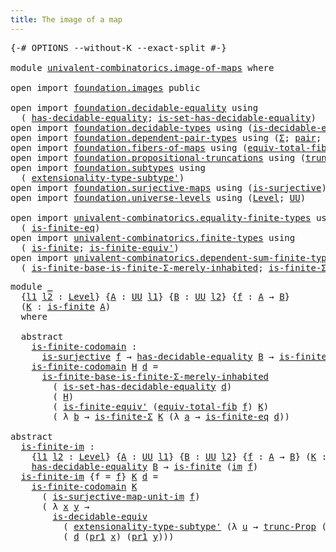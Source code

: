 ```yaml
---
title: The image of a map
---
```


<pre class="Agda"><a id="44" class="Symbol">{-#</a> <a id="48" class="Keyword">OPTIONS</a> <a id="56" class="Pragma">--without-K</a> <a id="68" class="Pragma">--exact-split</a> <a id="82" class="Symbol">#-}</a>

<a id="87" class="Keyword">module</a> <a id="94" href="univalent-combinatorics.image-of-maps.html" class="Module">univalent-combinatorics.image-of-maps</a> <a id="132" class="Keyword">where</a>

<a id="139" class="Keyword">open</a> <a id="144" class="Keyword">import</a> <a id="151" href="foundation.images.html" class="Module">foundation.images</a> <a id="169" class="Keyword">public</a>

<a id="177" class="Keyword">open</a> <a id="182" class="Keyword">import</a> <a id="189" href="foundation.decidable-equality.html" class="Module">foundation.decidable-equality</a> <a id="219" class="Keyword">using</a>
  <a id="227" class="Symbol">(</a> <a id="229" href="foundation.decidable-equality.html#1796" class="Function">has-decidable-equality</a><a id="251" class="Symbol">;</a> <a id="253" href="foundation.decidable-equality.html#6964" class="Function">is-set-has-decidable-equality</a><a id="282" class="Symbol">)</a>
<a id="284" class="Keyword">open</a> <a id="289" class="Keyword">import</a> <a id="296" href="foundation.decidable-types.html" class="Module">foundation.decidable-types</a> <a id="323" class="Keyword">using</a> <a id="329" class="Symbol">(</a><a id="330" href="foundation.decidable-types.html#5692" class="Function">is-decidable-equiv</a><a id="348" class="Symbol">)</a>
<a id="350" class="Keyword">open</a> <a id="355" class="Keyword">import</a> <a id="362" href="foundation.dependent-pair-types.html" class="Module">foundation.dependent-pair-types</a> <a id="394" class="Keyword">using</a> <a id="400" class="Symbol">(</a><a id="401" href="foundation-core.dependent-pair-types.html#515" class="Record">Σ</a><a id="402" class="Symbol">;</a> <a id="404" href="foundation-core.dependent-pair-types.html#588" class="InductiveConstructor">pair</a><a id="408" class="Symbol">;</a> <a id="410" href="foundation-core.dependent-pair-types.html#605" class="Field">pr1</a><a id="413" class="Symbol">;</a> <a id="415" href="foundation-core.dependent-pair-types.html#617" class="Field">pr2</a><a id="418" class="Symbol">)</a>
<a id="420" class="Keyword">open</a> <a id="425" class="Keyword">import</a> <a id="432" href="foundation.fibers-of-maps.html" class="Module">foundation.fibers-of-maps</a> <a id="458" class="Keyword">using</a> <a id="464" class="Symbol">(</a><a id="465" href="foundation-core.fibers-of-maps.html#8040" class="Function">equiv-total-fib</a><a id="480" class="Symbol">;</a> <a id="482" href="foundation-core.fibers-of-maps.html#942" class="Function">fib</a><a id="485" class="Symbol">)</a>
<a id="487" class="Keyword">open</a> <a id="492" class="Keyword">import</a> <a id="499" href="foundation.propositional-truncations.html" class="Module">foundation.propositional-truncations</a> <a id="536" class="Keyword">using</a> <a id="542" class="Symbol">(</a><a id="543" href="foundation.propositional-truncations.html#2707" class="Function">trunc-Prop</a><a id="553" class="Symbol">)</a>
<a id="555" class="Keyword">open</a> <a id="560" class="Keyword">import</a> <a id="567" href="foundation.subtypes.html" class="Module">foundation.subtypes</a> <a id="587" class="Keyword">using</a>
  <a id="595" class="Symbol">(</a> <a id="597" href="foundation-core.subtypes.html#3264" class="Function">extensionality-type-subtype&#39;</a><a id="625" class="Symbol">)</a>
<a id="627" class="Keyword">open</a> <a id="632" class="Keyword">import</a> <a id="639" href="foundation.surjective-maps.html" class="Module">foundation.surjective-maps</a> <a id="666" class="Keyword">using</a> <a id="672" class="Symbol">(</a><a id="673" href="foundation.surjective-maps.html#2795" class="Function">is-surjective</a><a id="686" class="Symbol">)</a>
<a id="688" class="Keyword">open</a> <a id="693" class="Keyword">import</a> <a id="700" href="foundation.universe-levels.html" class="Module">foundation.universe-levels</a> <a id="727" class="Keyword">using</a> <a id="733" class="Symbol">(</a><a id="734" href="Agda.Primitive.html#597" class="Postulate">Level</a><a id="739" class="Symbol">;</a> <a id="741" href="foundation-core.universe-levels.html#235" class="Primitive">UU</a><a id="743" class="Symbol">)</a>

<a id="746" class="Keyword">open</a> <a id="751" class="Keyword">import</a> <a id="758" href="univalent-combinatorics.equality-finite-types.html" class="Module">univalent-combinatorics.equality-finite-types</a> <a id="804" class="Keyword">using</a>
  <a id="812" class="Symbol">(</a> <a id="814" href="univalent-combinatorics.equality-finite-types.html#2553" class="Function">is-finite-eq</a><a id="826" class="Symbol">)</a>
<a id="828" class="Keyword">open</a> <a id="833" class="Keyword">import</a> <a id="840" href="univalent-combinatorics.finite-types.html" class="Module">univalent-combinatorics.finite-types</a> <a id="877" class="Keyword">using</a>
  <a id="885" class="Symbol">(</a> <a id="887" href="univalent-combinatorics.finite-types.html#4139" class="Function">is-finite</a><a id="896" class="Symbol">;</a> <a id="898" href="univalent-combinatorics.finite-types.html#6576" class="Function">is-finite-equiv&#39;</a><a id="914" class="Symbol">)</a>
<a id="916" class="Keyword">open</a> <a id="921" class="Keyword">import</a> <a id="928" href="univalent-combinatorics.dependent-sum-finite-types.html" class="Module">univalent-combinatorics.dependent-sum-finite-types</a> <a id="979" class="Keyword">using</a>
  <a id="987" class="Symbol">(</a> <a id="989" href="univalent-combinatorics.dependent-sum-finite-types.html#5118" class="Function">is-finite-base-is-finite-Σ-merely-inhabited</a><a id="1032" class="Symbol">;</a> <a id="1034" href="univalent-combinatorics.dependent-sum-finite-types.html#2490" class="Function">is-finite-Σ</a><a id="1045" class="Symbol">)</a>
</pre>
<pre class="Agda"><a id="1060" class="Keyword">module</a> <a id="1067" href="univalent-combinatorics.image-of-maps.html#1067" class="Module">_</a>
  <a id="1071" class="Symbol">{</a><a id="1072" href="univalent-combinatorics.image-of-maps.html#1072" class="Bound">l1</a> <a id="1075" href="univalent-combinatorics.image-of-maps.html#1075" class="Bound">l2</a> <a id="1078" class="Symbol">:</a> <a id="1080" href="Agda.Primitive.html#597" class="Postulate">Level</a><a id="1085" class="Symbol">}</a> <a id="1087" class="Symbol">{</a><a id="1088" href="univalent-combinatorics.image-of-maps.html#1088" class="Bound">A</a> <a id="1090" class="Symbol">:</a> <a id="1092" href="foundation-core.universe-levels.html#235" class="Primitive">UU</a> <a id="1095" href="univalent-combinatorics.image-of-maps.html#1072" class="Bound">l1</a><a id="1097" class="Symbol">}</a> <a id="1099" class="Symbol">{</a><a id="1100" href="univalent-combinatorics.image-of-maps.html#1100" class="Bound">B</a> <a id="1102" class="Symbol">:</a> <a id="1104" href="foundation-core.universe-levels.html#235" class="Primitive">UU</a> <a id="1107" href="univalent-combinatorics.image-of-maps.html#1075" class="Bound">l2</a><a id="1109" class="Symbol">}</a> <a id="1111" class="Symbol">{</a><a id="1112" href="univalent-combinatorics.image-of-maps.html#1112" class="Bound">f</a> <a id="1114" class="Symbol">:</a> <a id="1116" href="univalent-combinatorics.image-of-maps.html#1088" class="Bound">A</a> <a id="1118" class="Symbol">→</a> <a id="1120" href="univalent-combinatorics.image-of-maps.html#1100" class="Bound">B</a><a id="1121" class="Symbol">}</a>
  <a id="1125" class="Symbol">(</a><a id="1126" href="univalent-combinatorics.image-of-maps.html#1126" class="Bound">K</a> <a id="1128" class="Symbol">:</a> <a id="1130" href="univalent-combinatorics.finite-types.html#4139" class="Function">is-finite</a> <a id="1140" href="univalent-combinatorics.image-of-maps.html#1088" class="Bound">A</a><a id="1141" class="Symbol">)</a>
  <a id="1145" class="Keyword">where</a>

  <a id="1154" class="Keyword">abstract</a>
    <a id="1167" href="univalent-combinatorics.image-of-maps.html#1167" class="Function">is-finite-codomain</a> <a id="1186" class="Symbol">:</a>
      <a id="1194" href="foundation.surjective-maps.html#2795" class="Function">is-surjective</a> <a id="1208" href="univalent-combinatorics.image-of-maps.html#1112" class="Bound">f</a> <a id="1210" class="Symbol">→</a> <a id="1212" href="foundation.decidable-equality.html#1796" class="Function">has-decidable-equality</a> <a id="1235" href="univalent-combinatorics.image-of-maps.html#1100" class="Bound">B</a> <a id="1237" class="Symbol">→</a> <a id="1239" href="univalent-combinatorics.finite-types.html#4139" class="Function">is-finite</a> <a id="1249" href="univalent-combinatorics.image-of-maps.html#1100" class="Bound">B</a>
    <a id="1255" href="univalent-combinatorics.image-of-maps.html#1167" class="Function">is-finite-codomain</a> <a id="1274" href="univalent-combinatorics.image-of-maps.html#1274" class="Bound">H</a> <a id="1276" href="univalent-combinatorics.image-of-maps.html#1276" class="Bound">d</a> <a id="1278" class="Symbol">=</a>
      <a id="1286" href="univalent-combinatorics.dependent-sum-finite-types.html#5118" class="Function">is-finite-base-is-finite-Σ-merely-inhabited</a>
        <a id="1338" class="Symbol">(</a> <a id="1340" href="foundation.decidable-equality.html#6964" class="Function">is-set-has-decidable-equality</a> <a id="1370" href="univalent-combinatorics.image-of-maps.html#1276" class="Bound">d</a><a id="1371" class="Symbol">)</a>
        <a id="1381" class="Symbol">(</a> <a id="1383" href="univalent-combinatorics.image-of-maps.html#1274" class="Bound">H</a><a id="1384" class="Symbol">)</a>
        <a id="1394" class="Symbol">(</a> <a id="1396" href="univalent-combinatorics.finite-types.html#6576" class="Function">is-finite-equiv&#39;</a> <a id="1413" class="Symbol">(</a><a id="1414" href="foundation-core.fibers-of-maps.html#8040" class="Function">equiv-total-fib</a> <a id="1430" href="univalent-combinatorics.image-of-maps.html#1112" class="Bound">f</a><a id="1431" class="Symbol">)</a> <a id="1433" href="univalent-combinatorics.image-of-maps.html#1126" class="Bound">K</a><a id="1434" class="Symbol">)</a>
        <a id="1444" class="Symbol">(</a> <a id="1446" class="Symbol">λ</a> <a id="1448" href="univalent-combinatorics.image-of-maps.html#1448" class="Bound">b</a> <a id="1450" class="Symbol">→</a> <a id="1452" href="univalent-combinatorics.dependent-sum-finite-types.html#2490" class="Function">is-finite-Σ</a> <a id="1464" href="univalent-combinatorics.image-of-maps.html#1126" class="Bound">K</a> <a id="1466" class="Symbol">(λ</a> <a id="1469" href="univalent-combinatorics.image-of-maps.html#1469" class="Bound">a</a> <a id="1471" class="Symbol">→</a> <a id="1473" href="univalent-combinatorics.equality-finite-types.html#2553" class="Function">is-finite-eq</a> <a id="1486" href="univalent-combinatorics.image-of-maps.html#1276" class="Bound">d</a><a id="1487" class="Symbol">))</a>

<a id="1491" class="Keyword">abstract</a>
  <a id="is-finite-im"></a><a id="1502" href="univalent-combinatorics.image-of-maps.html#1502" class="Function">is-finite-im</a> <a id="1515" class="Symbol">:</a>
    <a id="1521" class="Symbol">{</a><a id="1522" href="univalent-combinatorics.image-of-maps.html#1522" class="Bound">l1</a> <a id="1525" href="univalent-combinatorics.image-of-maps.html#1525" class="Bound">l2</a> <a id="1528" class="Symbol">:</a> <a id="1530" href="Agda.Primitive.html#597" class="Postulate">Level</a><a id="1535" class="Symbol">}</a> <a id="1537" class="Symbol">{</a><a id="1538" href="univalent-combinatorics.image-of-maps.html#1538" class="Bound">A</a> <a id="1540" class="Symbol">:</a> <a id="1542" href="foundation-core.universe-levels.html#235" class="Primitive">UU</a> <a id="1545" href="univalent-combinatorics.image-of-maps.html#1522" class="Bound">l1</a><a id="1547" class="Symbol">}</a> <a id="1549" class="Symbol">{</a><a id="1550" href="univalent-combinatorics.image-of-maps.html#1550" class="Bound">B</a> <a id="1552" class="Symbol">:</a> <a id="1554" href="foundation-core.universe-levels.html#235" class="Primitive">UU</a> <a id="1557" href="univalent-combinatorics.image-of-maps.html#1525" class="Bound">l2</a><a id="1559" class="Symbol">}</a> <a id="1561" class="Symbol">{</a><a id="1562" href="univalent-combinatorics.image-of-maps.html#1562" class="Bound">f</a> <a id="1564" class="Symbol">:</a> <a id="1566" href="univalent-combinatorics.image-of-maps.html#1538" class="Bound">A</a> <a id="1568" class="Symbol">→</a> <a id="1570" href="univalent-combinatorics.image-of-maps.html#1550" class="Bound">B</a><a id="1571" class="Symbol">}</a> <a id="1573" class="Symbol">(</a><a id="1574" href="univalent-combinatorics.image-of-maps.html#1574" class="Bound">K</a> <a id="1576" class="Symbol">:</a> <a id="1578" href="univalent-combinatorics.finite-types.html#4139" class="Function">is-finite</a> <a id="1588" href="univalent-combinatorics.image-of-maps.html#1538" class="Bound">A</a><a id="1589" class="Symbol">)</a> <a id="1591" class="Symbol">→</a>
    <a id="1597" href="foundation.decidable-equality.html#1796" class="Function">has-decidable-equality</a> <a id="1620" href="univalent-combinatorics.image-of-maps.html#1550" class="Bound">B</a> <a id="1622" class="Symbol">→</a> <a id="1624" href="univalent-combinatorics.finite-types.html#4139" class="Function">is-finite</a> <a id="1634" class="Symbol">(</a><a id="1635" href="foundation.images.html#2169" class="Function">im</a> <a id="1638" href="univalent-combinatorics.image-of-maps.html#1562" class="Bound">f</a><a id="1639" class="Symbol">)</a>
  <a id="1643" href="univalent-combinatorics.image-of-maps.html#1502" class="Function">is-finite-im</a> <a id="1656" class="Symbol">{</a><a id="1657" class="Argument">f</a> <a id="1659" class="Symbol">=</a> <a id="1661" href="univalent-combinatorics.image-of-maps.html#1661" class="Bound">f</a><a id="1662" class="Symbol">}</a> <a id="1664" href="univalent-combinatorics.image-of-maps.html#1664" class="Bound">K</a> <a id="1666" href="univalent-combinatorics.image-of-maps.html#1666" class="Bound">d</a> <a id="1668" class="Symbol">=</a>
    <a id="1674" href="univalent-combinatorics.image-of-maps.html#1167" class="Function">is-finite-codomain</a> <a id="1693" href="univalent-combinatorics.image-of-maps.html#1664" class="Bound">K</a>
      <a id="1701" class="Symbol">(</a> <a id="1703" href="foundation.images.html#4370" class="Function">is-surjective-map-unit-im</a> <a id="1729" href="univalent-combinatorics.image-of-maps.html#1661" class="Bound">f</a><a id="1730" class="Symbol">)</a>
      <a id="1738" class="Symbol">(</a> <a id="1740" class="Symbol">λ</a> <a id="1742" href="univalent-combinatorics.image-of-maps.html#1742" class="Bound">x</a> <a id="1744" href="univalent-combinatorics.image-of-maps.html#1744" class="Bound">y</a> <a id="1746" class="Symbol">→</a>
        <a id="1756" href="foundation.decidable-types.html#5692" class="Function">is-decidable-equiv</a>
          <a id="1785" class="Symbol">(</a> <a id="1787" href="foundation-core.subtypes.html#3264" class="Function">extensionality-type-subtype&#39;</a> <a id="1816" class="Symbol">(λ</a> <a id="1819" href="univalent-combinatorics.image-of-maps.html#1819" class="Bound">u</a> <a id="1821" class="Symbol">→</a> <a id="1823" href="foundation.propositional-truncations.html#2707" class="Function">trunc-Prop</a> <a id="1834" class="Symbol">(</a><a id="1835" href="foundation-core.fibers-of-maps.html#942" class="Function">fib</a> <a id="1839" href="univalent-combinatorics.image-of-maps.html#1661" class="Bound">f</a> <a id="1841" href="univalent-combinatorics.image-of-maps.html#1819" class="Bound">u</a><a id="1842" class="Symbol">))</a> <a id="1845" href="univalent-combinatorics.image-of-maps.html#1742" class="Bound">x</a> <a id="1847" href="univalent-combinatorics.image-of-maps.html#1744" class="Bound">y</a><a id="1848" class="Symbol">)</a>
          <a id="1860" class="Symbol">(</a> <a id="1862" href="univalent-combinatorics.image-of-maps.html#1666" class="Bound">d</a> <a id="1864" class="Symbol">(</a><a id="1865" href="foundation-core.dependent-pair-types.html#605" class="Field">pr1</a> <a id="1869" href="univalent-combinatorics.image-of-maps.html#1742" class="Bound">x</a><a id="1870" class="Symbol">)</a> <a id="1872" class="Symbol">(</a><a id="1873" href="foundation-core.dependent-pair-types.html#605" class="Field">pr1</a> <a id="1877" href="univalent-combinatorics.image-of-maps.html#1744" class="Bound">y</a><a id="1878" class="Symbol">)))</a>
</pre>